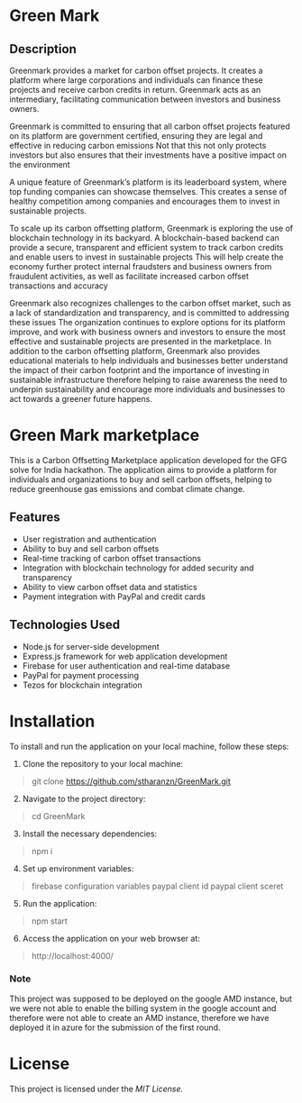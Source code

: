 # Green Mark

## Description
Greenmark provides a market for carbon offset projects. It creates a platform where large corporations and individuals can finance these projects and receive carbon credits in return. Greenmark acts as an intermediary, facilitating communication between investors and business owners.

Greenmark is committed to ensuring that all carbon offset projects featured on its platform are government certified, ensuring they are legal and effective in reducing carbon emissions Not that this not only protects investors but also ensures that their investments have a positive impact on the environment

A unique feature of Greenmark’s platform is its leaderboard system, where top funding companies can showcase themselves. This creates a sense of healthy competition among companies and encourages them to invest in sustainable projects.

To scale up its carbon offsetting platform, Greenmark is exploring the use of blockchain technology in its backyard. A blockchain-based backend can provide a secure, transparent and efficient system to track carbon credits and enable users to invest in sustainable projects This will help create the economy further protect internal fraudsters and business owners from fraudulent activities, as well as facilitate increased carbon offset transactions and accuracy

Greenmark also recognizes challenges to the carbon offset market, such as a lack of standardization and transparency, and is committed to addressing these issues The organization continues to explore options for its platform improve, and work with business owners and investors to ensure the most effective and sustainable projects are presented in the marketplace.
In addition to the carbon offsetting platform, Greenmark also provides educational materials to help individuals and businesses better understand the impact of their carbon footprint and the importance of investing in sustainable infrastructure therefore helping to raise awareness the need to underpin sustainability and encourage more individuals and businesses to act towards a greener future happens.

# Green Mark marketplace
This is a Carbon Offsetting Marketplace application developed for the GFG solve for India hackathon. The application aims to provide a platform for individuals and organizations to buy and sell carbon offsets, helping to reduce greenhouse gas emissions and combat climate change.


## Features
* User registration and authentication
* Ability to buy and sell carbon offsets
* Real-time tracking of carbon offset transactions
* Integration with blockchain technology for added security and transparency
* Ability to view carbon offset data and statistics
* Payment integration with PayPal and credit cards


## Technologies Used
* Node.js for server-side development
* Express.js framework for web application development
* Firebase for user authentication and real-time database
* PayPal for payment processing
* Tezos for blockchain integration

# Installation
To install and run the application on your local machine, follow these steps:

1. Clone the repository to your local machine:
> git clone https://github.com/stharanzn/GreenMark.git

2. Navigate to the project directory:
> cd GreenMark

3. Install the necessary dependencies:
> npm i

4. Set up environment variables:
> firebase configuration variables
> paypal client id 
> paypal client sceret

5. Run the application:
> npm start

6. Access the application on your web browser at:
> http://localhost:4000/

### Note
This project was supposed to be deployed on the google AMD instance, but we were not able to enable the billing system in the google account 
and therefore were not able to create an AMD instance, therefore we have deployed it in azure for the submission of the first round.

# License
This project is licensed under the _MIT License._